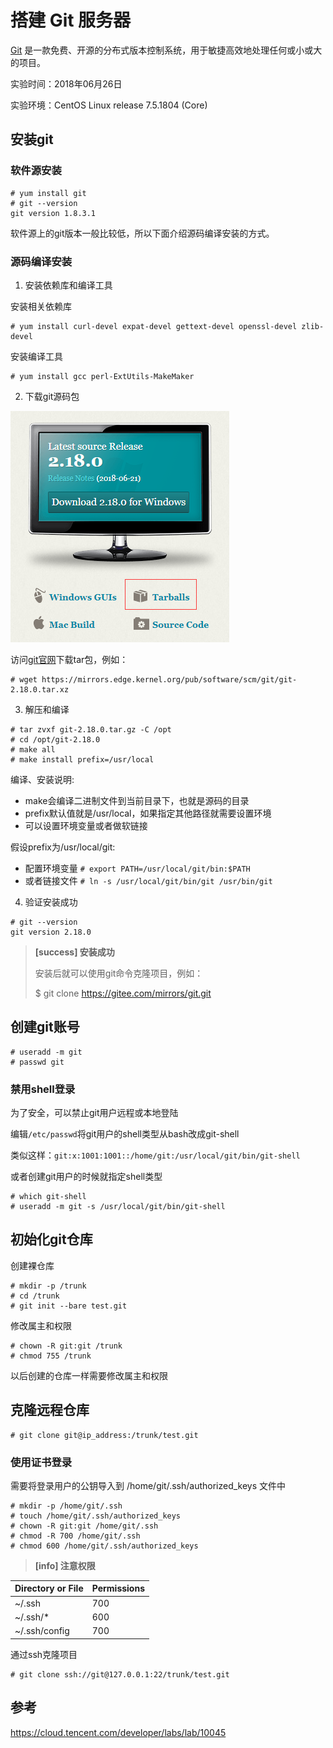 # 搭建 Git 服务器

[Git](https://git-scm.com/) 是一款免费、开源的分布式版本控制系统，用于敏捷高效地处理任何或小或大的项目。

实验时间：2018年06月26日

实验环境：CentOS Linux release 7.5.1804 (Core)

## 安装git

### 软件源安装
```
# yum install git
# git --version
git version 1.8.3.1
```

软件源上的git版本一般比较低，所以下面介绍源码编译安装的方式。

### 源码编译安装

1) 安装依赖库和编译工具

安装相关依赖库

```
# yum install curl-devel expat-devel gettext-devel openssl-devel zlib-devel
```

安装编译工具

```
# yum install gcc perl-ExtUtils-MakeMaker
```

2) 下载git源码包

![](../images/git-source-code.png)

访问[git官网](https://git-scm.com/)下载tar包，例如：

```
# wget https://mirrors.edge.kernel.org/pub/software/scm/git/git-2.18.0.tar.xz
```

3) 解压和编译

```
# tar zvxf git-2.18.0.tar.gz -C /opt
# cd /opt/git-2.18.0
# make all
# make install prefix=/usr/local
```

编译、安装说明:
* make会编译二进制文件到当前目录下，也就是源码的目录
* prefix默认值就是/usr/local，如果指定其他路径就需要设置环境
* 可以设置环境变量或者做软链接

假设prefix为/usr/local/git:
* 配置环境变量 `# export PATH=/usr/local/git/bin:$PATH`
* 或者链接文件 `# ln -s /usr/local/git/bin/git /usr/bin/git`

4) 验证安装成功

```
# git --version
git version 2.18.0
```
> **[success] 安装成功**
> 
> 安装后就可以使用git命令克隆项目，例如：
> 
> $ git clone https://gitee.com/mirrors/git.git

## 创建git账号

```
# useradd -m git
# passwd git
```

### 禁用shell登录

为了安全，可以禁止git用户远程或本地登陆

编辑`/etc/passwd`将git用户的shell类型从bash改成git-shell

类似这样：```git:x:1001:1001::/home/git:/usr/local/git/bin/git-shell```


或者创建git用户的时候就指定shell类型

```
# which git-shell
# useradd -m git -s /usr/local/git/bin/git-shell
```

## 初始化git仓库

创建裸仓库

```
# mkdir -p /trunk
# cd /trunk
# git init --bare test.git
```

修改属主和权限

```
# chown -R git:git /trunk
# chmod 755 /trunk
```

以后创建的仓库一样需要修改属主和权限

## 克隆远程仓库

```
# git clone git@ip_address:/trunk/test.git
```

### 使用证书登录

需要将登录用户的公钥导入到 /home/git/.ssh/authorized_keys 文件中

```
# mkdir -p /home/git/.ssh
# touch /home/git/.ssh/authorized_keys
# chown -R git:git /home/git/.ssh
# chmod -R 700 /home/git/.ssh
# chmod 600 /home/git/.ssh/authorized_keys
```

> **[info] 注意权限**

| Directory or File    | Permissions |
|----------------------|-------------|
| ~/.ssh               | 700         |
| ~/.ssh/*             | 600         |
| ~/.ssh/config        | 700         |

通过ssh克隆项目

```
# git clone ssh://git@127.0.0.1:22/trunk/test.git
```

## 参考

https://cloud.tencent.com/developer/labs/lab/10045

